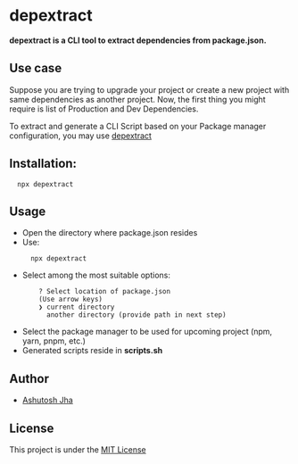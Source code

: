 # depextract 
**depextract is a CLI tool to extract dependencies from package.json.**


## Use case
Suppose you are trying to upgrade your project or create a new project with same dependencies as another project.
Now, the first thing you might require is list of Production and Dev Dependencies.

To extract and generate a CLI Script based on your Package manager configuration, you may use <a href="https://www.npmjs.com/package/depextract" target="_blank">depextract</a>


## Installation:
```
  npx depextract
```


## Usage
- Open the directory where package.json resides
- Use:
  ```
    npx depextract
  ```
- Select among the most suitable options:
  ```
      ? Select location of package.json
      (Use arrow keys)
      ❯ current directory
        another directory (provide path in next step)
  ```
- Select the package manager to be used for upcoming project (npm, yarn, pnpm, etc.)
- Generated scripts reside in **scripts.sh**


## Author
- [Ashutosh Jha](https://www.github.com/ashutosh887)


## License
This project is under the [MIT License](https://choosealicense.com/licenses/mit/)
